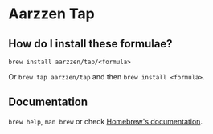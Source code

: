 # Aarzzen Tap

## How do I install these formulae?

`brew install aarzzen/tap/<formula>`

Or `brew tap aarzzen/tap` and then `brew install <formula>`.

## Documentation

`brew help`, `man brew` or check [Homebrew's documentation](https://docs.brew.sh).
